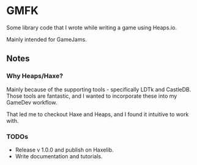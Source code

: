 # GMFK

Some library code that I wrote while writing a game using Heaps.io.

Mainly intended for GameJams.

## Notes 

### Why Heaps/Haxe?

Mainly because of the supporting tools - specifically LDTk and CastleDB. Those tools are fantastic, and I wanted to incorporate these into my GameDev workflow.

That led me to checkout Haxe and Heaps, and I found it intuitive to work with.

### 

### TODOs

- Release v 1.0.0 and publish on Haxelib.
- Write documentation and tutorials.